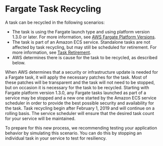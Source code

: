# Fargate Task Recycling<a name="task-recycle"></a>

A task can be recycled in the following scenarios:
+ The task is using the Fargate launch type and using platform version 1\.3\.0 or later\. For more information, see [AWS Fargate Platform Versions](platform_versions.md)\.
+ The task is part of an Amazon ECS service\. Standalone tasks are not affected by task recycling, but may still be scheduled for retirement\. For more information, see [Task Retirement](task-retirement.md)\.
+ AWS determines there is cause for the task to be recycled, as described below\.

When AWS determines that a security or infrastructure update is needed for a Fargate task, it will apply the necessary patches for the task\. Most of these patches will be transparent and the task will not need to be stopped, but on occasion it is necessary for the task to be recycled\. Starting with Fargate platform version 1\.3\.0, any Fargate tasks launched as part of a service may be stopped and a new one started by the Amazon ECS service scheduler in order to provide the best possible security and availability for the task\. Task recycling begin after February 1, 2019 and will continue on a rolling basis\. The service scheduler will ensure that the desired task count for your service will be maintained\.

To prepare for this new process, we recommending testing your application behavior by simulating this scenario\. You can do this by stopping an individual task in your service to test for resiliency\.
